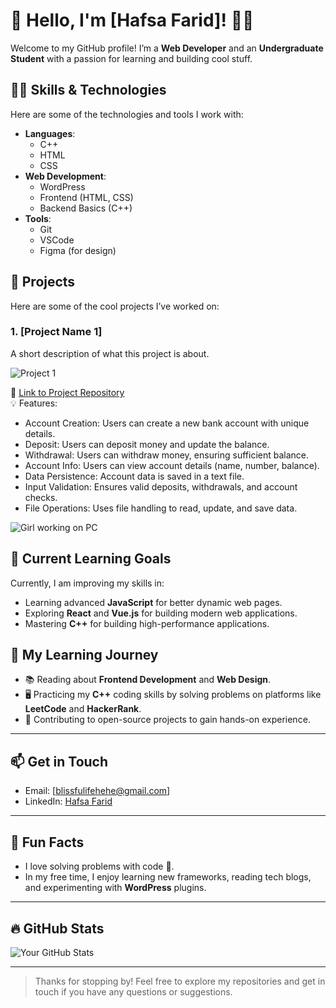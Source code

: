 # 👋 Hello, I'm [Hafsa Farid]! 👨‍💻

Welcome to my GitHub profile! I’m a **Web Developer** and an **Undergraduate Student** with a passion for learning and building cool stuff.

## 🧑‍💻 Skills & Technologies

Here are some of the technologies and tools I work with:

- **Languages**: 
  - C++
  - HTML
  - CSS
- **Web Development**:
  - WordPress
  - Frontend (HTML, CSS)
  - Backend Basics (C++)
- **Tools**:
  - Git
  - VSCode
  - Figma (for design)
  

## 🌟 Projects

Here are some of the cool projects I’ve worked on:

### 1. **[Project Name 1]**
A short description of what this project is about. 

![Project 1](https://github.com/Hehehafsa/Banking-system-1) <!-- Replace with a GIF or image of your project -->
  
🔗 [Link to Project Repository](https://github.com/Hehehafsa/Banking-system-1)  
💡 Features:  
- Account Creation: Users can create a new bank account with unique details.
- Deposit: Users can deposit money and update the balance.
- Withdrawal: Users can withdraw money, ensuring sufficient balance.
- Account Info: Users can view account details (name, number, balance).
- Data Persistence: Account data is saved in a text file.
- Input Validation: Ensures valid deposits, withdrawals, and account checks.
- File Operations: Uses file handling to read, update, and save data.
  
![Girl working on PC](https://www.google.com/imgres?q=laptop%20animation%20of%20girl%20working%20on%20pc&imgurl=https%3A%2F%2Fimg.freepik.com%2Fpremium-vector%2Fwoman-working-laptop-home-vector-illustration-cartoon-style_1142-74343.jpg&imgrefurl=https%3A%2F%2Fwww.freepik.com%2Fpremium-vector%2Fwoman-working-laptop-home-vector-illustration-cartoon-style_149952542.htm&docid=tzjI44HpJJ7brM&tbnid=hpCYdxtyN2kz_M&vet=12ahUKEwitmZzjgaqLAxWQxQIHHfY4HhcQM3oECFMQAA..i&w=626&h=626&hcb=2&ved=2ahUKEwitmZzjgaqLAxWQxQIHHfY4HhcQM3oECFMQAA)



## 🎯 Current Learning Goals

Currently, I am improving my skills in:

- Learning advanced **JavaScript** for better dynamic web pages.
- Exploring **React** and **Vue.js** for building modern web applications.
- Mastering **C++** for building high-performance applications.

## 🌱 My Learning Journey

- 📚 Reading about **Frontend Development** and **Web Design**.
- 🖥️ Practicing my **C++** coding skills by solving problems on platforms like **LeetCode** and **HackerRank**.
- 🚀 Contributing to open-source projects to gain hands-on experience.

---

## 📫 Get in Touch

- Email: [blissfulifehehe@gmail.com]
- LinkedIn: [Hafsa Farid](https://www.linkedin.com/in/hafsa-farid-453002327?utm_source=share&utm_campaign=share_via&utm_content=profile&utm_medium=android_app)

---

## 📜 Fun Facts

- I love solving problems with code 🧩.
- In my free time, I enjoy learning new frameworks, reading tech blogs, and experimenting with **WordPress** plugins.

---

## 🔥 GitHub Stats

![Your GitHub Stats](https://github-readme-stats.vercel.app/api?username=yourusername&show_icons=true&hide_title=true&count_private=true&hide=prs&theme=radical)

---


> Thanks for stopping by! Feel free to explore my repositories and get in touch if you have any questions or suggestions.

